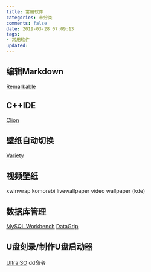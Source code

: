 ```yaml
---
title: 常用软件
categories: 未分类
comments: false
date: 2019-03-28 07:09:13
tags:
- 常用软件
updated:
---
```

## 编辑Markdown
[Remarkable](http://remarkableapp.github.io)

## C++IDE
[Clion](https://www.jetbrains.com/clion/)

## 壁纸自动切换
[Variety](https://peterlevi.com/variety/)

## 视频壁纸
xwinwrap
komorebi
livewallpaper
video wallpaper (kde)

## 数据库管理
[MySQL Workbench](https://dev.mysql.com/downloads/workbench/)
[DataGrip](https://www.jetbrains.com/datagrip/)

## U盘刻录/制作U盘启动器
[UltraISO](https://www.ultraiso.com/)
dd命令
